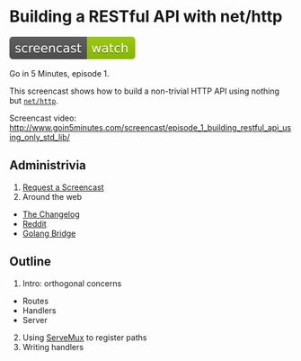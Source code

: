 # Building a RESTful API with net/http

[![Watch The Screencast](../watch-screencast.svg)](http://www.goin5minutes.com/screencast/episode_1_building_restful_api_using_only_std_lib/)

Go in 5 Minutes, episode 1.

This screencast shows how to build a non-trivial HTTP API using nothing but [`net/http`](https://godoc.org/net/http).

Screencast video:
http://www.goin5minutes.com/screencast/episode_1_building_restful_api_using_only_std_lib/

## Administrivia

1. [Request a Screencast](https://github.com/arschles/go-in-5-minutes#request-a-screencast)
2. Around the web
 - [The Changelog](http://email.changelog.com/t/ViewEmail/t/D4E0966AA0002771)
 - [Reddit](https://www.reddit.com/r/golang/comments/3mpbyh/weekly_5_minute_screencast_for_gophers/)
 - [Golang Bridge](https://forum.golangbridge.org/t/new-screencast-for-gophers/124)

## Outline

1. Intro: orthogonal concerns
  - Routes
  - Handlers
  - Server
2. Using [ServeMux](https://godoc.org/net/http#ServeMux) to register paths
3. Writing handlers
